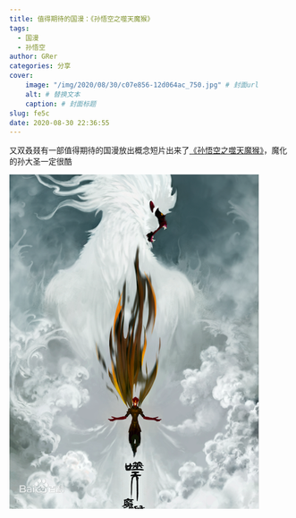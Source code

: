 ```yaml
---
title: 值得期待的国漫：《孙悟空之噬天魔猴》
tags:
  - 国漫
  - 孙悟空
author: GRer
categories: 分享
cover:
    image: "/img/2020/08/30/c07e856-12d064ac_750.jpg" # 封面url
    alt: # 替换文本
    caption: # 封面标题
slug: fe5c
date: 2020-08-30 22:36:55
---
```




又双叒叕有一部值得期待的国漫放出概念短片出来了[《孙悟空之噬天魔猴》](https://baike.baidu.com/item/%E5%AD%99%E6%82%9F%E7%A9%BA%E4%B9%8B%E5%99%AC%E5%A4%A9%E9%AD%94%E7%8C%B4/50202732?fr=aladdin#grins.top)，魔化的孙大圣一定很酷



![](/img/2020/08/30/8b13632762d0f703918f8ccfe0b3463d269759ee6fc4.png)

